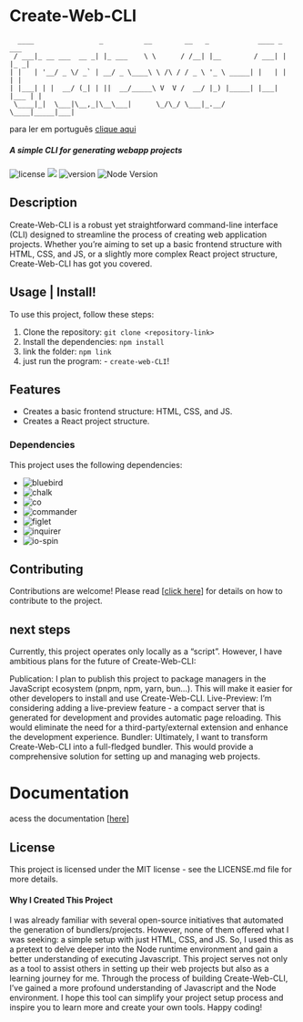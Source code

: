 # Create-Web-CLI

<div align-"center">


```
  ____                _          __        __   _            ____ _     ___ 
 / ___|_ __ ___  __ _| |_ ___    \ \      / /__| |__        / ___| |   |_ _|
| |   | '__/ _ \/ _` | __/ _ \____\ \ /\ / / _ \ '_ \ _____| |   | |    | | 
| |___| | |  __/ (_| | ||  __/_____\ V  V /  __/ |_) |_____| |___| |___ | | 
 \____|_|  \___|\__,_|\__\___|      \_/\_/ \___|_.__/       \____|_____|___|
``` 

</div>

para ler em português [clique aqui](meleia.md)
##### A simple CLI for generating webapp projects




![license](https://img.shields.io/badge/license-MIT-green) <a href="https://github.com/gu19dev"><img src="https://img.shields.io/badge/contribuidores-1-orange"></a>
![version](https://img.shields.io/badge/version-1.0.0-blue)
![Node Version](https://img.shields.io/badge/node-%3E%3D%2012.0.0-brightgreen)


## Description

Create-Web-CLI is a robust yet straightforward command-line interface (CLI) designed to streamline the process of creating web application projects. Whether you’re aiming to set up a basic frontend structure with HTML, CSS, and JS, or a slightly more complex React project structure, Create-Web-CLI has got you covered.



## Usage | Install!

To use this project, follow these steps:

1. Clone the repository: `git clone <repository-link>`
2. Install the dependencies: `npm install`
3. link the folder: `npm link`
4. just run the program: - `create-web-CLI`!

## Features

- Creates a basic frontend structure: HTML, CSS, and JS.
- Creates a React project structure.

### Dependencies

This project uses the following dependencies:

- ![bluebird](https://img.shields.io/badge/bluebird-3.4.7-brightgreen)
- ![chalk](https://img.shields.io/badge/chalk-1.1.3-brightgreen)
- ![co](https://img.shields.io/badge/co-4.6.0-brightgreen)
- ![commander](https://img.shields.io/badge/commander-2.9.0-brightgreen)
- ![figlet](https://img.shields.io/badge/figlet-1.7.0-brightgreen)
- ![inquirer](https://img.shields.io/badge/inquirer-9.2.16-brightgreen)
- ![io-spin](https://img.shields.io/badge/io--spin-0.4.1-brightgreen)


## Contributing

Contributions are welcome! Please read [[click here](contributing)] for details on how to contribute to the project.

## next steps

Currently, this project operates only locally as a “script”. However, I have ambitious plans for the future of Create-Web-CLI:

Publication: I plan to publish this project to package managers in the JavaScript ecosystem (pnpm, npm, yarn, bun…). This will make it easier for other developers to install and use Create-Web-CLI.
Live-Preview: I’m considering adding a live-preview feature - a compact server that is generated for development and provides automatic page reloading. This would eliminate the need for a third-party/external extension and enhance the development experience.
Bundler: Ultimately, I want to transform Create-Web-CLI into a full-fledged bundler. This would provide a comprehensive solution for setting up and managing web projects.


# Documentation
acess the documentation [[here](documentation)]

## License

This project is licensed under the MIT license - see the LICENSE.md file for more details.

#### Why I Created This Project
I was already familiar with several open-source initiatives that automated the generation of bundlers/projects. However, none of them offered what I was seeking: a simple setup with just HTML, CSS, and JS. So, I used this as a pretext to delve deeper into the Node runtime environment and gain a better understanding of executing Javascript. This project serves not only as a tool to assist others in setting up their web projects but also as a learning journey for me. Through the process of building Create-Web-CLI, I’ve gained a more profound understanding of Javascript and the Node environment. I hope this tool can simplify your project setup process and inspire you to learn more and create your own tools. Happy coding!
